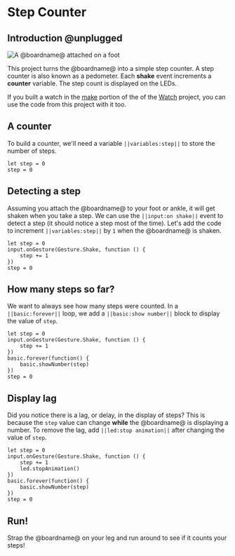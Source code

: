 # Step Counter

## Introduction @unplugged

![A @boardname@ attached on a foot](/static/mb/projects/step-counter.png)

This project turns the @boardname@ into a simple step counter. A step counter is also known as a pedometer. Each **shake** event increments a **counter** variable. The step count is displayed on the LEDs.

If you built a watch in the [make](https://makecode.microbit.org/projects/watch/make) portion of the of the [Watch](https://makecode.microbit.org/projects/watch) project, you can use the code from this project with it too.

## A counter

To build a counter, we'll need a variable ``||variables:step||`` to store the number of steps.

```blocks
let step = 0
step = 0
```

## Detecting a step

Assuming you attach the @boardname@ to your foot or ankle, it will get shaken  when you take a step. We can use the ``||input:on shake||`` event to detect a step (it should notice a step most of the time). Let's add the code to increment ``||variables:step||`` by `1` when the @boardname@ is shaken.

```blocks
let step = 0
input.onGesture(Gesture.Shake, function () {
    step += 1
})
step = 0
```

## How many steps so far?

We want to always see how many steps were counted. In a ``||basic:forever||`` loop, we add a ``||basic:show number||`` block to display the value of ``step``.

```blocks
let step = 0
input.onGesture(Gesture.Shake, function () {
    step += 1
})
basic.forever(function() {
    basic.showNumber(step)
})
step = 0
```

## Display lag

Did you notice there is a lag, or delay, in the display of steps? This is because the ``step`` value can change **while** the @boardname@ is displaying a number. To remove the lag, add ``||led:stop animation||`` after changing the value of ``step``.

```blocks
let step = 0
input.onGesture(Gesture.Shake, function () {
    step += 1
    led.stopAnimation()
})
basic.forever(function() {
    basic.showNumber(step)
})
step = 0
```

## Run!

Strap the @boardname@ on your leg and run around to see if it counts your steps!